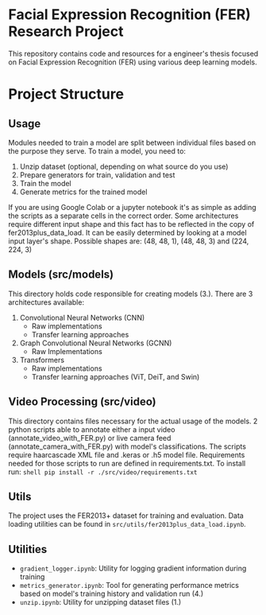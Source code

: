 # Facial Expression Recognition (FER) Research Project

This repository contains code and resources for a engineer's thesis focused on Facial Expression Recognition (FER) using various deep learning models.

# Project Structure

## Usage
Modules needed to train a model are split between individual files based on the purpose they serve. To train a model, you need to:
1. Unzip dataset (optional, depending on what source do you use)
2. Prepare generators for train, validation and test
3. Train the model
4. Generate metrics for the trained model

If you are using Google Colab or a jupyter notebook it's as simple as adding the scripts as a separate cells in the correct order. Some architectures require different input shape and this fact has to be reflected in the copy of fer2013plus_data_load. It can be easily determined by looking at a model input layer's shape. Possible shapes are: (48, 48, 1), (48, 48, 3) and (224, 224, 3)

## Models (src/models)

This directory holds code responsible for creating models (3.). There are 3 architectures available:

1. Convolutional Neural Networks (CNN)
   - Raw implementations
   - Transfer learning approaches
2. Graph Convolutional Neural Networks (GCNN)
   - Raw Implementations
3. Transformers
   - Raw implementations
   - Transfer learning approaches (ViT, DeiT, and Swin)

## Video Processing (src/video)
This directory contains files necessary for the actual usage of the models. 2 python scripts able to annotate either a input video (annotate_video_with_FER.py) or live camera feed (annotate_camera_with_FER.py) with model's classifications. The scripts require haarcascade XML file and .keras or .h5 model file. Requirements needed for those scripts to run are defined in requirements.txt. To install run:
```shell pip install -r ./src/video/requirements.txt```

## Utils
The project uses the FER2013+ dataset for training and evaluation. Data loading utilities can be found in `src/utils/fer2013plus_data_load.ipynb`.

## Utilities

- `gradient_logger.ipynb`: Utility for logging gradient information during training
- `metrics_generator.ipynb`: Tool for generating performance metrics based on model's training history and validation run (4.)
- `unzip.ipynb`: Utility for unzipping dataset files (1.)
